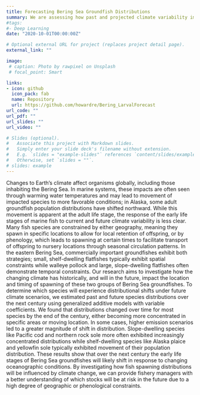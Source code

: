 ```yaml
---
title: Forecasting Bering Sea Groundfish Distributions
summary: We are assessing how past and projected climate variability impacts distribution and timing of groundfish spawning in the Bering Sea using the Bering10k ROMS. 
#tags:
#- Deep Learning
date: "2020-10-01T00:00:00Z"

# Optional external URL for project (replaces project detail page).
external_link: ""

image:
 # caption: Photo by rawpixel on Unsplash
 # focal_point: Smart

links:
- icon: github
  icon_pack: fab
  name: Repository
  url: https://github.com/howardre/Bering_LarvalForecast
url_code: ""
url_pdf: ""
url_slides: ""
url_video: ""

# Slides (optional).
#   Associate this project with Markdown slides.
#   Simply enter your slide deck's filename without extension.
#   E.g. `slides = "example-slides"` references `content/slides/example-slides.md`.
#   Otherwise, set `slides = ""`.
# slides: example
---
```


Changes to Earth’s climate affect organisms globally, including those inhabiting the Bering Sea. In marine systems, these impacts are often seen through warming water temperatures and may lead to movement of impacted species to more favorable conditions; in Alaska, some adult groundfish population distributions have shifted northward. While this movement is apparent at the adult life stage, the response of the early life stages of marine fish to current and future climate variability is less clear. Many fish species are constrained by either geography, meaning they spawn in specific locations to allow for local retention of offspring, or by phenology, which leads to spawning at certain times to facilitate transport of offspring to nursery locations through seasonal circulation patterns. In the eastern Bering Sea, commercially important groundfishes exhibit both strategies; small, shelf-dwelling flatfishes typically exhibit spatial constraints while walleye pollock and large, slope-dwelling flatfishes often demonstrate temporal constraints. Our research aims to investigate how the changing climate has historically, and will in the future, impact the location and timing of spawning of these two groups of Bering Sea groundfishes. To determine which species will experience distributional shifts under future climate scenarios, we estimated past and future species distributions over the next century using generalized additive models with variable coefficients. We found that distributions changed over time for most species by the end of the century, either becoming more concentrated in specific areas or moving location. In some cases, higher emission scenarios led to a greater magnitude of shift in distribution. Slope-dwelling species like Pacific cod and northern rock sole more often exhibited increasingly concentrated distributions while shelf-dwelling species like Alaska plaice and yellowfin sole typically exhibited movement of their population distribution. These results show that over the next century the early life stages of Bering Sea groundfishes will likely shift in response to changing oceanographic conditions. By investigating how fish spawning distributions will be influenced by climate change, we can provide fishery managers with a better understanding of which stocks will be at risk in the future due to a high degree of geographic or phenological constraints.
